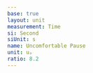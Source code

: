 ```yaml
---
base: true
layout: unit
measurement: Time
si: Second
siUnit: s
name: Uncomfortable Pause
unit: uₚ
ratio: 8.2
---
```

